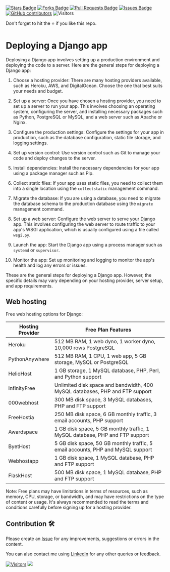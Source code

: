 <a href="https://github.com/drshahizan/learn-django/stargazers"><img src="https://img.shields.io/github/stars/drshahizan/learn-django" alt="Stars Badge"/></a>
<a href="https://github.com/drshahizan/learn-django/network/members"><img src="https://img.shields.io/github/forks/drshahizan/learn-django" alt="Forks Badge"/></a>
<a href="https://github.com/drshahizan/learn-django/pulls"><img src="https://img.shields.io/github/issues-pr/drshahizan/learn-django" alt="Pull Requests Badge"/></a>
<a href="https://github.com/drshahizan/learn-django/issues"><img src="https://img.shields.io/github/issues/drshahizan/learn-django" alt="Issues Badge"/></a>
<a href="https://github.com/drshahizan/learn-django/graphs/contributors"><img alt="GitHub contributors" src="https://img.shields.io/github/contributors/drshahizan/learn-django?color=2b9348"></a>
![Visitors](https://api.visitorbadge.io/api/visitors?path=https%3A%2F%2Fgithub.com%2Fdrshahizan%2Flearn-django&labelColor=%23d9e3f0&countColor=%23697689&style=flat)

Don't forget to hit the :star: if you like this repo.

# Deploying a Django app

Deploying a Django app involves setting up a production environment and deploying the code to a server. Here are the general steps for deploying a Django app:

1. Choose a hosting provider: There are many hosting providers available, such as Heroku, AWS, and DigitalOcean. Choose the one that best suits your needs and budget.

2. Set up a server: Once you have chosen a hosting provider, you need to set up a server to run your app. This involves choosing an operating system, configuring the server, and installing necessary packages such as Python, PostgreSQL or MySQL, and a web server such as Apache or Nginx.

3. Configure the production settings: Configure the settings for your app in production, such as the database configuration, static file storage, and logging settings.

4. Set up version control: Use version control such as Git to manage your code and deploy changes to the server.

5. Install dependencies: Install the necessary dependencies for your app using a package manager such as Pip.

6. Collect static files: If your app uses static files, you need to collect them into a single location using the `collectstatic` management command.

7. Migrate the database: If you are using a database, you need to migrate the database schema to the production database using the `migrate` management command.

8. Set up a web server: Configure the web server to serve your Django app. This involves configuring the web server to route traffic to your app's WSGI application, which is usually configured using a file called `wsgi.py`.

9. Launch the app: Start the Django app using a process manager such as `systemd` or `supervisor`.

10. Monitor the app: Set up monitoring and logging to monitor the app's health and log any errors or issues.

These are the general steps for deploying a Django app. However, the specific details may vary depending on your hosting provider, server setup, and app requirements.

## Web hosting
Free web hosting options for Django:

| Hosting Provider | Free Plan Features |
| ---------------- | ------------------ |
| Heroku | 512 MB RAM, 1 web dyno, 1 worker dyno, 10,000 rows PostgreSQL |
| PythonAnywhere | 512 MB RAM, 1 CPU, 1 web app, 5 GB storage, MySQL or PostgreSQL |
| HelioHost | 1 GB storage, 1 MySQL database, PHP, Perl, and Python support |
| InfinityFree | Unlimited disk space and bandwidth, 400 MySQL databases, PHP and FTP support |
| 000webhost | 300 MB disk space, 3 MySQL databases, PHP and FTP support |
| FreeHostia | 250 MB disk space, 6 GB monthly traffic, 3 email accounts, PHP support |
| Awardspace | 1 GB disk space, 5 GB monthly traffic, 1 MySQL database, PHP and FTP support |
| ByetHost | 5 GB disk space, 50 GB monthly traffic, 5 email accounts, PHP and MySQL support |
| Webhostapp | 1 GB disk space, 1 MySQL database, PHP and FTP support |
| FlaskHost | 500 MB disk space, 1 MySQL database, PHP and FTP support |

Note: Free plans may have limitations in terms of resources, such as memory, CPU, storage, or bandwidth, and may have restrictions on the type of content or usage. It's always recommended to read the terms and conditions carefully before signing up for a hosting provider.

## Contribution 🛠️
Please create an [Issue](https://github.com/drshahizan/learn-django/issues) for any improvements, suggestions or errors in the content.

You can also contact me using [Linkedin](https://www.linkedin.com/in/drshahizan/) for any other queries or feedback.

[![Visitors](https://api.visitorbadge.io/api/visitors?path=https%3A%2F%2Fgithub.com%2Fdrshahizan&labelColor=%23697689&countColor=%23555555&style=plastic)](https://visitorbadge.io/status?path=https%3A%2F%2Fgithub.com%2Fdrshahizan)
![](https://hit.yhype.me/github/profile?user_id=81284918)

